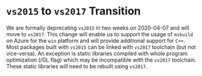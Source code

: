 # `vs2015` to `vs2017` Transition

We are formally deprecating `vs2015` in two weeks on 2020-04-07 and will
move to `vs2017`. This change will enable us to support the usage of
`msbuild` on Azure for the `win` platform and will provide additional
support for `C++`. Most packages built with `vs2015` can be linked with
`vs2017` toolchain (but not vice-versa). An exception is static
libraries compiled with whole program optimization (/GL flag) which may
be incompatible with the `vs2017` toolchain. These static libraries will
need to be rebuilt using `vs2017`.
